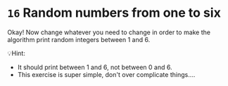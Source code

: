 # `16` Random numbers from one to six


Okay! Now change whatever you need to change in order to make the algorithm print random integers between 1 and 6.

💡Hint:
- It should print between 1 and 6, not between 0 and 6.
- This exercise is super simple, don't over complicate things....

